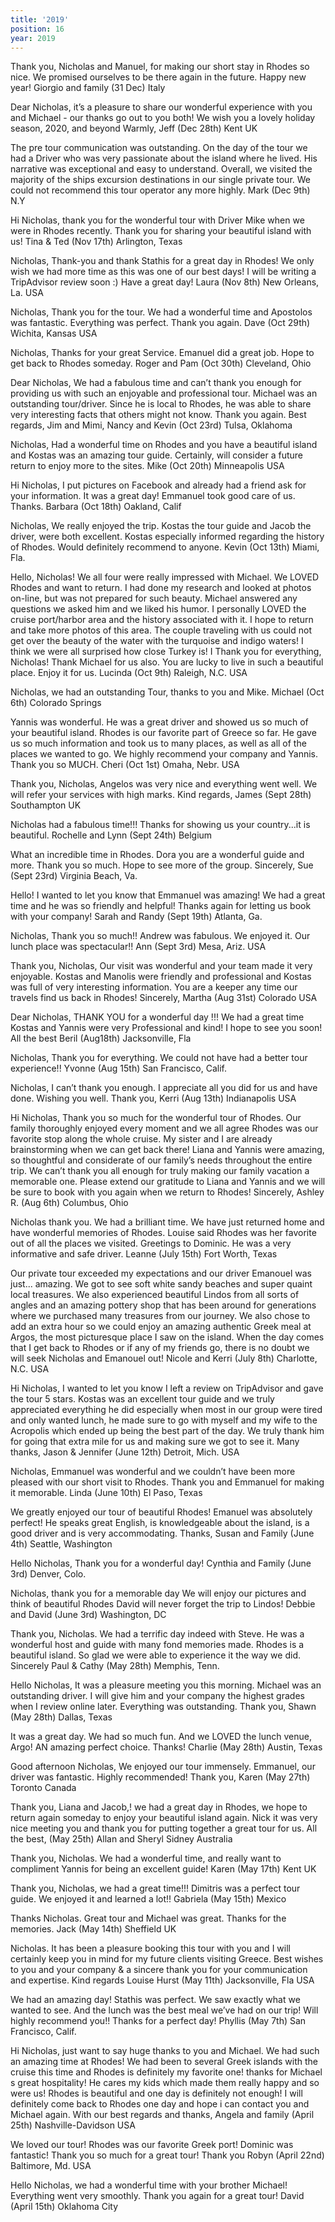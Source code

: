 ```yaml
---
title: '2019'
position: 16
year: 2019
---
```


Thank you, Nicholas and Manuel, for making our short stay in Rhodes so nice. We promised ourselves to be there again in the future.  Happy new year! Giorgio and family (31 Dec) Italy

Dear Nicholas, it’s a pleasure to share our wonderful experience with you and Michael - our thanks go out to you both! We wish you a lovely holiday season, 2020, and beyond Warmly, Jeff (Dec 28th) Kent UK

The pre tour communication was outstanding. On the day of the tour we had a Driver who was very passionate about the island where he lived. His narrative was exceptional and easy to understand. Overall, we visited the majority of the ships excursion destinations in our single private tour. We could not recommend this tour operator any more highly.  Mark (Dec 9th) N.Y

Hi Nicholas, thank you for the wonderful tour with Driver Mike when we were in Rhodes recently. Thank you for sharing your beautiful island with us!  Tina & Ted (Nov 17th) Arlington, Texas

Nicholas, Thank-you and thank Stathis for a great day in Rhodes! We only wish we had more time as this was one of our best days! I will be writing a TripAdvisor review soon :)    Have a great day!  Laura (Nov 8th) New Orleans, La. USA

Nicholas, Thank you for the tour.  We had a wonderful time and Apostolos was fantastic. Everything was perfect. Thank you again.    Dave (Oct 29th) Wichita, Kansas USA

Nicholas, Thanks for your great Service. Emanuel did a great job. Hope to get back to Rhodes someday.  Roger and Pam (Oct 30th) Cleveland, Ohio

Dear Nicholas, We had a fabulous time and can’t thank you enough for providing us with such an enjoyable and professional tour. Michael was an outstanding tour/driver. Since he is local to Rhodes, he was able to share very interesting facts that others might not know. Thank you again. Best regards, Jim and Mimi, Nancy and Kevin (Oct 23rd) Tulsa, Oklahoma

Nicholas, Had a wonderful time on Rhodes and you have a beautiful island and Kostas was an amazing tour guide. Certainly, will consider a future return to enjoy more to the sites.  Mike (Oct 20th) Minneapolis USA

Hi Nicholas, I put pictures on Facebook and already had a friend ask for your information. It was a great day! Emmanuel took good care of us. Thanks. Barbara (Oct 18th) Oakland, Calif

Nicholas, We really enjoyed the trip. Kostas the tour guide and Jacob the driver, were both excellent. Kostas especially informed regarding the history of Rhodes. Would definitely recommend to anyone.  Kevin (Oct 13th) Miami, Fla.

Hello, Nicholas! We all four were really impressed with Michael. We LOVED Rhodes and want to return. I had done my research and looked at photos on-line, but was not prepared for such beauty.   Michael answered any questions we asked him and we liked his humor. I personally LOVED the cruise port/harbor area and the history associated with it. I hope to return and take more photos of this area.    The couple traveling with us could not get over the beauty of the water with the turquoise and indigo waters! I think we were all surprised how close Turkey is! I Thank you for everything, Nicholas! Thank Michael for us also. You are lucky to live in such a beautiful place. Enjoy it for us.  Lucinda (Oct 9th) Raleigh, N.C. USA

Nicholas, we had an outstanding Tour, thanks to you and Mike.  Michael (Oct 6th) Colorado Springs

Yannis was wonderful. He was a great driver and showed us so much of your beautiful island. Rhodes is our favorite part of Greece so far. He gave us so much information and took us to many places, as well as all of the places we wanted to go. We highly recommend your company and Yannis. Thank you so MUCH.  Cheri (Oct 1st) Omaha, Nebr. USA

Thank you, Nicholas, Angelos was very nice and everything went well. We will refer your services with high marks.  Kind regards, James (Sept 28th) Southampton UK

Nicholas had a fabulous time!!! Thanks for showing us your country...it is beautiful.  Rochelle and Lynn (Sept 24th) Belgium

What an incredible time in Rhodes. Dora you are a wonderful guide and more. Thank you so much. Hope to see more of the group. Sincerely, Sue (Sept 23rd) Virginia Beach, Va.

Hello! I wanted to let you know that Emmanuel was amazing! We had a great time and he was so friendly and helpful! Thanks again for letting us book with your company!  Sarah and Randy (Sept 19th) Atlanta, Ga.

Nicholas, Thank you so much!! Andrew was fabulous. We enjoyed it. Our lunch place was spectacular!!  Ann (Sept 3rd) Mesa, Ariz. USA

Thank you, Nicholas, Our visit was wonderful and your team made it very enjoyable. Kostas and Manolis were friendly and professional and Kostas was full of very interesting information. You are a keeper any time our travels find us back in Rhodes!  Sincerely, Martha (Aug 31st) Colorado USA

Dear Nicholas, THANK YOU for a wonderful day !!! We had a great time Kostas and Yannis were very Professional and kind!  I hope to see you soon!  All the best Beril (Aug18th) Jacksonville, Fla

Nicholas, Thank you for everything. We could not have had a better tour experience!! Yvonne (Aug 15th) San Francisco, Calif.

Nicholas, I can’t thank you enough. I appreciate all you did for us and have done. Wishing you well.  Thank you, Kerri (Aug 13th) Indianapolis USA

Hi Nicholas, Thank you so much for the wonderful tour of Rhodes. Our family thoroughly enjoyed every moment and we all agree Rhodes was our favorite stop along the whole cruise. My sister and I are already brainstorming when we can get back there! Liana and Yannis were amazing, so thoughtful and considerate of our family’s needs throughout the entire trip. We can’t thank you all enough for truly making our family vacation a memorable one. Please extend our gratitude to Liana and Yannis and we will be sure to book with you again when we return to Rhodes!  Sincerely, Ashley R. (Aug 6th) Columbus, Ohio

Nicholas thank you. We had a brilliant time. We have just returned home and have wonderful memories of Rhodes. Louise said Rhodes was her favorite out of all the places we visited. Greetings to Dominic. He was a very informative and safe driver.  Leanne (July 15th) Fort Worth, Texas

Our private tour exceeded my expectations and our driver Emanouel was just... amazing. We got to see soft white sandy beaches and super quaint local treasures. We also experienced beautiful Lindos from all sorts of angles and an amazing pottery shop that has been around for generations where we purchased many treasures from our journey. We also chose to add an extra hour so we could enjoy an amazing authentic Greek meal at Argos, the most picturesque place I saw on the island. When the day comes that I get back to Rhodes or if any of my friends go, there is no doubt we will seek Nicholas and Emanouel out!  Nicole and Kerri (July 8th) Charlotte, N.C. USA

Hi Nicholas, I wanted to let you know I left a review on TripAdvisor and gave the tour 5 stars. Kostas was an excellent tour guide and we truly appreciated everything he did especially when most in our group were tired and only wanted lunch, he made sure to go with myself and my wife to the Acropolis which ended up being the best part of the day. We truly thank him for going that extra mile for us and making sure we got to see it.  Many thanks, Jason & Jennifer (June 12th) Detroit, Mich. USA

Nicholas, Emmanuel was wonderful and we couldn’t have been more pleased with our short visit to Rhodes. Thank you and Emmanuel for making it memorable. Linda (June 10th) El Paso, Texas

We greatly enjoyed our tour of beautiful Rhodes! Emanuel was absolutely perfect! He speaks great English, is knowledgeable about the island, is a good driver and is very accommodating.  Thanks, Susan and Family (June 4th) Seattle, Washington

Hello Nicholas, Thank you for a wonderful day! Cynthia and Family (June 3rd) Denver, Colo.

Nicholas, thank you for a memorable day We will enjoy our pictures and think of beautiful Rhodes David will never forget the trip to Lindos!  Debbie and David (June 3rd) Washington, DC

Thank you, Nicholas. We had a terrific day indeed with Steve. He was a wonderful host and guide with many fond memories made. Rhodes is a beautiful island. So glad we were able to experience it the way we did. Sincerely Paul & Cathy (May 28th) Memphis, Tenn.

Hello Nicholas, It was a pleasure meeting you this morning. Michael was an outstanding driver. I will give him and your company the highest grades when I review online later.  Everything was outstanding. Thank you, Shawn (May 28th) Dallas, Texas

It was a great day. We had so much fun. And we LOVED the lunch venue, Argo! AN amazing perfect choice.  Thanks! Charlie (May 28th) Austin, Texas

Good afternoon Nicholas, We enjoyed our tour immensely. Emmanuel, our driver was fantastic. Highly recommended! Thank you, Karen (May 27th) Toronto Canada

Thank you, Liana and Jacob,! we had a great day in Rhodes, we hope to return again someday to enjoy your beautiful island again. Nick it was very nice meeting you and thank you for putting together a great tour for us. All the best, (May 25th) Allan and Sheryl Sidney Australia

Thank you, Nicholas. We had a wonderful time, and really want to compliment Yannis for being an excellent guide!  Karen (May 17th) Kent UK

Thank you, Nicholas, we had a great time!!! Dimitris was a perfect tour guide. We enjoyed it and learned a lot!!  Gabriela (May 15th) Mexico

Thanks Nicholas. Great tour and Michael was great. Thanks for the memories. Jack (May 14th) Sheffield UK

Nicholas. It has been a pleasure booking this tour with you and I will certainly keep you in mind for my future clients visiting Greece. Best wishes to you and your company & a sincere thank you for your communication and expertise. Kind regards Louise Hurst (May 11th) Jacksonville, Fla USA

We had an amazing day! Stathis was perfect. We saw exactly what we wanted to see. And the lunch was the best meal we’ve had on our trip! Will highly recommend you!! Thanks for a perfect day! Phyllis (May 7th) San Francisco, Calif.

Hi Nicholas, just want to say huge thanks to you and Michael. We had such an amazing time at Rhodes! We had been to several Greek islands with the cruise this time and Rhodes is definitely my favorite one! thanks for Michael s great hospitality! He cares my kids which made them really happy and so were us! Rhodes is beautiful and one day is definitely not enough! I will definitely come back to Rhodes one day and hope i can contact you and Michael again. With our best regards and thanks, Angela and family (April 25th) Nashville-Davidson USA

We loved our tour! Rhodes was our favorite Greek port! Dominic was fantastic! Thank you so much for a great tour! Thank you Robyn (April 22nd) Baltimore, Md. USA

Hello Nicholas, we had a wonderful time with your brother Michael! Everything went very smoothly. Thank you again for a great tour! David (April 15th) Oklahoma City
